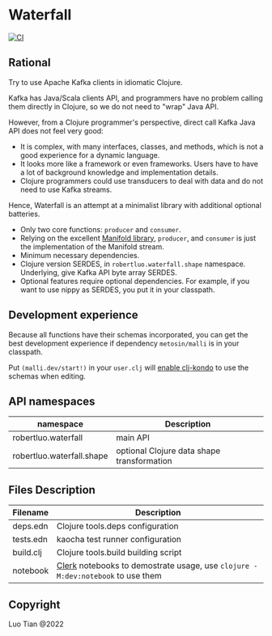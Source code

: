 # Waterfall

[![CI](https://github.com/robertluo/waterfall/actions/workflows/main.yml/badge.svg)](https://github.com/robertluo/waterfall/actions/workflows/main.yml)

## Rational

Try to use Apache Kafka clients in idiomatic Clojure.

Kafka has Java/Scala clients API, and programmers have no problem calling them directly in Clojure, so we do not need to "wrap" Java API.

However, from a Clojure programmer's perspective, direct call Kafka Java API does not feel very good:

 - It is complex, with many interfaces, classes, and methods, which is not a good experience for a dynamic language.
 - It looks more like a framework or even frameworks. Users have to have a lot of background knowledge and implementation details.
 - Clojure programmers could use transducers to deal with data and do not need to use Kafka streams. 

Hence, Waterfall is an attempt at a minimalist library with additional optional batteries.

 - Only two core functions: `producer` and `consumer`.
 - Relying on the excellent [Manifold library](https://github.com/clj-commons/manifold), `producer`, and `consumer` is just the implementation of the Manifold stream.
 - Minimum necessary dependencies. 
 - Clojure version SERDES, in `robertluo.waterfall.shape` namespace. Underlying, give Kafka API byte array SERDES. 
 - Optional features require optional dependencies. For example, if you want to use nippy as SERDES, you put it in your classpath.

## Development experience

Because all functions have their schemas incorporated, you can get the best development experience if dependency `metosin/malli` is in your classpath.

Put `(malli.dev/start!)` in your `user.clj` will [enable clj-kondo](https://github.com/metosin/malli/blob/master/docs/function-schemas.md#tldr) to use the schemas when editing.

## API namespaces

  | namespace | Description |
  | -- | -- |
  | robertluo.waterfall | main API |
  | robertluo.waterfall.shape | optional Clojure data shape transformation |

## Files Description

  | Filename | Description |
  | -- | -- |
  | deps.edn  | Clojure tools.deps configuration |
  | tests.edn | kaocha test runner configuration |
  | build.clj | Clojure tools.build building script |
  | notebook  | [Clerk](https://github.com/nextjournal/clerk) notebooks to demostrate usage, use `clojure -M:dev:notebook` to use them |

## Copyright

Luo Tian @2022